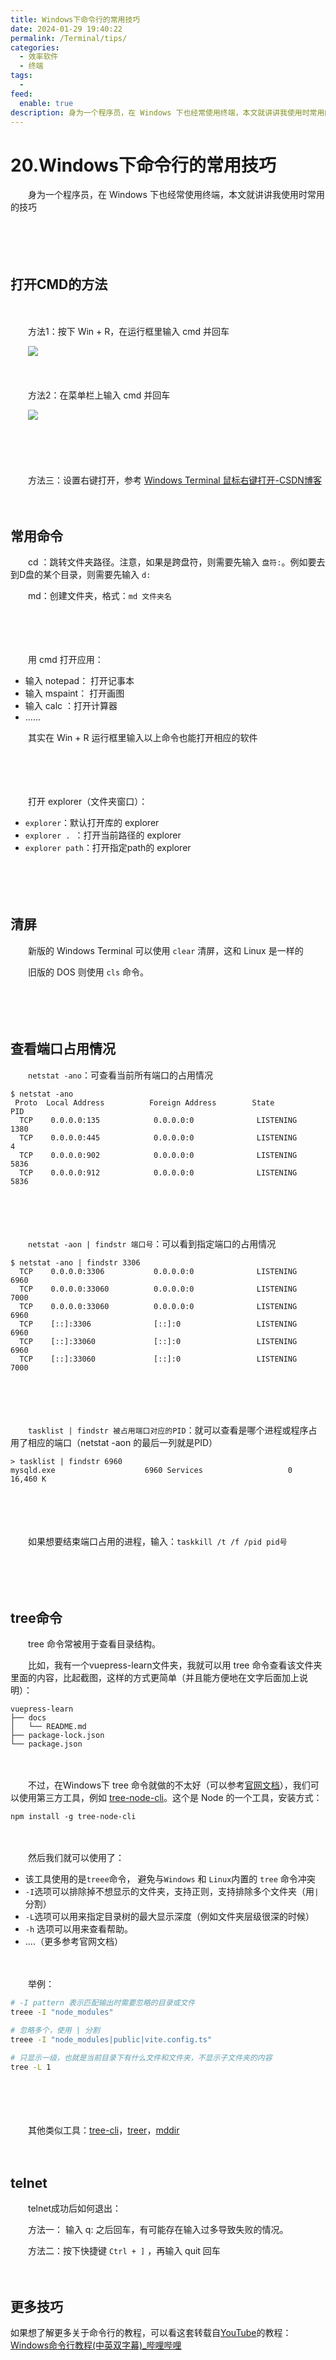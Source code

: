 ```yaml
---
title: Windows下命令行的常用技巧
date: 2024-01-29 19:40:22
permalink: /Terminal/tips/
categories:
  - 效率软件
  - 终端
tags:
  - 
feed:
  enable: true
description: 身为一个程序员，在 Windows 下也经常使用终端，本文就讲讲我使用时常用的技巧
---
```

# 20.Windows下命令行的常用技巧

　　身为一个程序员，在 Windows 下也经常使用终端，本文就讲讲我使用时常用的技巧
<!-- more -->
　　‍

　　‍

## 打开CMD的方法

　　‍

　　方法1：按下 Win + R，在运行框里输入 cmd 并回车

　　​![](https://image.peterjxl.com/blog/image-20240129201449-supj8cn.png)​

　　‍

　　方法2：在菜单栏上输入 cmd 并回车

　　​![](https://image.peterjxl.com/blog/image-20240129201342-qodv33q.png)​

　　‍

　　‍

　　方法三：设置右键打开，参考 [Windows Terminal 鼠标右键打开-CSDN博客](https://blog.csdn.net/Tangoneone/article/details/133906682)

　　‍

## 常用命令

　　cd ：跳转文件夹路径。注意，如果是跨盘符，则需要先输入 `盘符:`​。例如要去到D盘的某个目录，则需要先输入 `d:`​

　　md：创建文件夹，格式：`md 文件夹名`​

　　‍

　　‍

　　用 cmd 打开应用：

* 输入 notepad： 打开记事本
* 输入 mspaint： 打开画图
* 输入 calc ：打开计算器
* ......

　　其实在 Win + R 运行框里输入以上命令也能打开相应的软件

　　‍

　　‍

　　打开 explorer（文件夹窗口）：

* ​`explorer`​：默认打开库的 explorer
* ​`explorer . `​：打开当前路径的 explorer
* ​`explorer path`​：打开指定path的 explorer

　　‍

　　‍

## 清屏

　　新版的 Windows Terminal 可以使用 `clear`​ 清屏，这和 Linux 是一样的

　　旧版的 DOS 则使用 `cls`​ 命令。

　　‍

　　‍

## 查看端口占用情况

　　​`netstat -ano`​：可查看当前所有端口的占用情况

```
$ netstat -ano
 Proto  Local Address          Foreign Address        State           PID
  TCP    0.0.0.0:135            0.0.0.0:0              LISTENING       1380
  TCP    0.0.0.0:445            0.0.0.0:0              LISTENING       4
  TCP    0.0.0.0:902            0.0.0.0:0              LISTENING       5836
  TCP    0.0.0.0:912            0.0.0.0:0              LISTENING       5836
```

　　‍

　　‍

　　​`netstat -aon | findstr 端口号`​：可以看到指定端口的占用情况

```
$ netstat -ano | findstr 3306
  TCP    0.0.0.0:3306           0.0.0.0:0              LISTENING       6960
  TCP    0.0.0.0:33060          0.0.0.0:0              LISTENING       7000
  TCP    0.0.0.0:33060          0.0.0.0:0              LISTENING       6960
  TCP    [::]:3306              [::]:0                 LISTENING       6960
  TCP    [::]:33060             [::]:0                 LISTENING       6960
  TCP    [::]:33060             [::]:0                 LISTENING       7000
```

　　‍

　　‍

　　​`tasklist | findstr 被占用端口对应的PID`​：就可以查看是哪个进程或程序占用了相应的端口（netstat -aon 的最后一列就是PID）

```
> tasklist | findstr 6960
mysqld.exe                    6960 Services                   0     16,460 K
```

　　‍

　　‍

　　如果想要结束端口占用的进程，输入：`taskkill /t /f /pid pid号`​

　　‍

　　‍

## tree命令

　　tree 命令常被用于查看目录结构。

　　比如，我有一个vuepress-learn文件夹，我就可以用 tree 命令查看该文件夹里面的内容，比起截图，这样的方式更简单（并且能方便地在文字后面加上说明）：

```
vuepress-learn
├── docs
│   └── README.md
├── package-lock.json
└── package.json
```

　　‍

　　不过，在Windows下 tree 命令就做的不太好（可以参考[官网文档](https://learn.microsoft.com/zh-cn/windows-server/administration/windows-commands/tree)），我们可以使用第三方工具，例如 [tree-node-cli](https://www.npmjs.com/package/tree-node-cli)。这个是 Node 的一个工具，安装方式：

```
npm install -g tree-node-cli
```

　　‍

　　然后我们就可以使用了：

* 该工具使用的是`treee`​命令， 避免与`Windows`​ 和 `Linux`​内置的 `tree`​ 命令冲突
* ​`-I`​​ 选项可以排除掉不想显示的文件夹，支持正则，支持排除多个文件夹（用`|`​​分割）
* ​`-L`​​ 选项可以用来指定目录树的最大显示深度（例如文件夹层级很深的时候）
* ​`-h`​​ 选项可以用来查看帮助。
* ....（更多参考官网文档）

　　‍

　　举例：

```bash
# -I pattern 表示匹配输出时需要忽略的目录或文件
treee -I "node_modules"

# 忽略多个，使用 | 分割
treee -I "node_modules|public|vite.config.ts"

# 只显示一级，也就是当前目录下有什么文件和文件夹，不显示子文件夹的内容
tree -L 1
```

　　‍

　　‍

　　其他类似工具：[tree-cli](https://www.npmjs.com/package/tree-cli)，[treer](https://www.npmjs.com/package/treer)，[mddir](https://github.com/JohnByrneRepo/mddir)

　　‍

## telnet

　　telnet成功后如何退出：

　　方法一： 输入 q: 之后回车，有可能存在输入过多导致失败的情况。

　　方法二：按下快捷键 `Ctrl + ]`​ ，再输入 quit 回车

　　‍
## 更多技巧

如果想了解更多关于命令行的教程，可以看这套转载自[YouTube](https://www.youtube.com/playlist?list=PL6gx4Cwl9DGDV6SnbINlVUd0o2xT4JbMu)的教程：[Windows命令行教程(中英双字幕)_哔哩哔哩](https://www.bilibili.com/video/av45128193/)